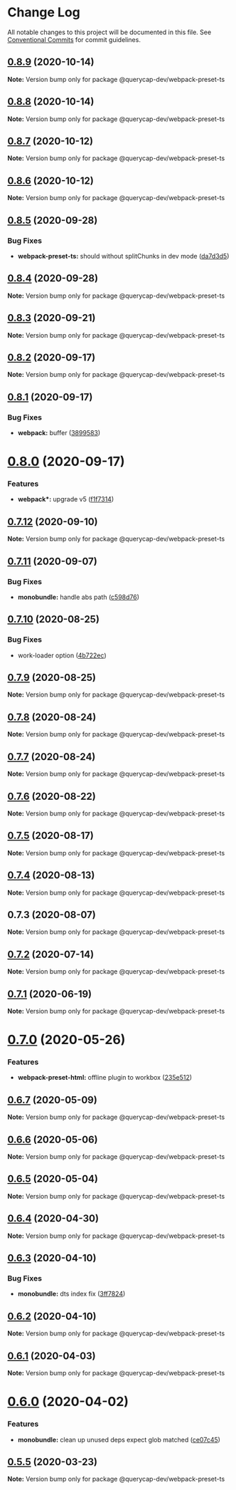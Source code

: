 # Change Log

All notable changes to this project will be documented in this file.
See [Conventional Commits](https://conventionalcommits.org) for commit guidelines.

## [0.8.9](https://github.com/querycap/webappkit/compare/@querycap-dev/webpack-preset-ts@0.8.8...@querycap-dev/webpack-preset-ts@0.8.9) (2020-10-14)

**Note:** Version bump only for package @querycap-dev/webpack-preset-ts





## [0.8.8](https://github.com/querycap/webappkit/compare/@querycap-dev/webpack-preset-ts@0.8.7...@querycap-dev/webpack-preset-ts@0.8.8) (2020-10-14)

**Note:** Version bump only for package @querycap-dev/webpack-preset-ts





## [0.8.7](https://github.com/querycap/webappkit/compare/@querycap-dev/webpack-preset-ts@0.8.6...@querycap-dev/webpack-preset-ts@0.8.7) (2020-10-12)

**Note:** Version bump only for package @querycap-dev/webpack-preset-ts

## [0.8.6](https://github.com/querycap/webappkit/compare/@querycap-dev/webpack-preset-ts@0.8.5...@querycap-dev/webpack-preset-ts@0.8.6) (2020-10-12)

**Note:** Version bump only for package @querycap-dev/webpack-preset-ts

## [0.8.5](https://github.com/querycap/webappkit/compare/@querycap-dev/webpack-preset-ts@0.8.4...@querycap-dev/webpack-preset-ts@0.8.5) (2020-09-28)

### Bug Fixes

- **webpack-preset-ts:** should without splitChunks in dev mode ([da7d3d5](https://github.com/querycap/webappkit/commit/da7d3d5ea62f365307c00f9274742f1eb962128a))

## [0.8.4](https://github.com/querycap/webappkit/compare/@querycap-dev/webpack-preset-ts@0.8.3...@querycap-dev/webpack-preset-ts@0.8.4) (2020-09-28)

**Note:** Version bump only for package @querycap-dev/webpack-preset-ts

## [0.8.3](https://github.com/querycap/webappkit/compare/@querycap-dev/webpack-preset-ts@0.8.2...@querycap-dev/webpack-preset-ts@0.8.3) (2020-09-21)

**Note:** Version bump only for package @querycap-dev/webpack-preset-ts

## [0.8.2](https://github.com/querycap/webappkit/compare/@querycap-dev/webpack-preset-ts@0.8.1...@querycap-dev/webpack-preset-ts@0.8.2) (2020-09-17)

**Note:** Version bump only for package @querycap-dev/webpack-preset-ts

## [0.8.1](https://github.com/querycap/webappkit/compare/@querycap-dev/webpack-preset-ts@0.8.0...@querycap-dev/webpack-preset-ts@0.8.1) (2020-09-17)

### Bug Fixes

- **webpack:** buffer ([3899583](https://github.com/querycap/webappkit/commit/38995831be0fa2c9c04b3b9611a925e38e56c0a5))

# [0.8.0](https://github.com/querycap/webappkit/compare/@querycap-dev/webpack-preset-ts@0.7.12...@querycap-dev/webpack-preset-ts@0.8.0) (2020-09-17)

### Features

- **webpack\*:** upgrade v5 ([f1f7314](https://github.com/querycap/webappkit/commit/f1f731455891400904d64eb44ebf3a94d8f414cb))

## [0.7.12](https://github.com/querycap/webappkit/compare/@querycap-dev/webpack-preset-ts@0.7.11...@querycap-dev/webpack-preset-ts@0.7.12) (2020-09-10)

**Note:** Version bump only for package @querycap-dev/webpack-preset-ts

## [0.7.11](https://github.com/querycap/webappkit/compare/@querycap-dev/webpack-preset-ts@0.7.10...@querycap-dev/webpack-preset-ts@0.7.11) (2020-09-07)

### Bug Fixes

- **monobundle:** handle abs path ([c598d76](https://github.com/querycap/webappkit/commit/c598d76ba4559c8d78297ad29168fa3c6c065baa))

## [0.7.10](https://github.com/querycap/webappkit/compare/@querycap-dev/webpack-preset-ts@0.7.9...@querycap-dev/webpack-preset-ts@0.7.10) (2020-08-25)

### Bug Fixes

- work-loader option ([4b722ec](https://github.com/querycap/webappkit/commit/4b722ecdf2b507e6876c9d3d842a4c05a472432f))

## [0.7.9](https://github.com/querycap/webappkit/compare/@querycap-dev/webpack-preset-ts@0.7.8...@querycap-dev/webpack-preset-ts@0.7.9) (2020-08-25)

**Note:** Version bump only for package @querycap-dev/webpack-preset-ts

## [0.7.8](https://github.com/querycap/webappkit/compare/@querycap-dev/webpack-preset-ts@0.7.7...@querycap-dev/webpack-preset-ts@0.7.8) (2020-08-24)

**Note:** Version bump only for package @querycap-dev/webpack-preset-ts

## [0.7.7](https://github.com/querycap/webappkit/compare/@querycap-dev/webpack-preset-ts@0.7.6...@querycap-dev/webpack-preset-ts@0.7.7) (2020-08-24)

**Note:** Version bump only for package @querycap-dev/webpack-preset-ts

## [0.7.6](https://github.com/querycap/webappkit/compare/@querycap-dev/webpack-preset-ts@0.7.5...@querycap-dev/webpack-preset-ts@0.7.6) (2020-08-22)

**Note:** Version bump only for package @querycap-dev/webpack-preset-ts

## [0.7.5](https://github.com/querycap/webappkit/compare/@querycap-dev/webpack-preset-ts@0.7.4...@querycap-dev/webpack-preset-ts@0.7.5) (2020-08-17)

**Note:** Version bump only for package @querycap-dev/webpack-preset-ts

## [0.7.4](https://github.com/querycap/webappkit/compare/@querycap-dev/webpack-preset-ts@0.7.3...@querycap-dev/webpack-preset-ts@0.7.4) (2020-08-13)

**Note:** Version bump only for package @querycap-dev/webpack-preset-ts

## 0.7.3 (2020-08-07)

**Note:** Version bump only for package @querycap-dev/webpack-preset-ts

## [0.7.2](https://github.com/querycap/devkit/compare/@querycap-dev/webpack-preset-ts@0.7.1...@querycap-dev/webpack-preset-ts@0.7.2) (2020-07-14)

**Note:** Version bump only for package @querycap-dev/webpack-preset-ts

## [0.7.1](https://github.com/querycap/devkit/compare/@querycap-dev/webpack-preset-ts@0.7.0...@querycap-dev/webpack-preset-ts@0.7.1) (2020-06-19)

**Note:** Version bump only for package @querycap-dev/webpack-preset-ts

# [0.7.0](https://github.com/querycap/devkit/compare/@querycap-dev/webpack-preset-ts@0.6.7...@querycap-dev/webpack-preset-ts@0.7.0) (2020-05-26)

### Features

- **webpack-preset-html:** offline plugin to workbox ([235e512](https://github.com/querycap/devkit/commit/235e512bb1b89b1a459614036de2dc1c731cd1bb))

## [0.6.7](https://github.com/querycap/devkit/compare/@querycap-dev/webpack-preset-ts@0.6.6...@querycap-dev/webpack-preset-ts@0.6.7) (2020-05-09)

**Note:** Version bump only for package @querycap-dev/webpack-preset-ts

## [0.6.6](https://github.com/querycap/devkit/compare/@querycap-dev/webpack-preset-ts@0.6.5...@querycap-dev/webpack-preset-ts@0.6.6) (2020-05-06)

**Note:** Version bump only for package @querycap-dev/webpack-preset-ts

## [0.6.5](https://github.com/querycap/devkit/compare/@querycap-dev/webpack-preset-ts@0.6.4...@querycap-dev/webpack-preset-ts@0.6.5) (2020-05-04)

**Note:** Version bump only for package @querycap-dev/webpack-preset-ts

## [0.6.4](https://github.com/querycap/devkit/compare/@querycap-dev/webpack-preset-ts@0.6.3...@querycap-dev/webpack-preset-ts@0.6.4) (2020-04-30)

**Note:** Version bump only for package @querycap-dev/webpack-preset-ts

## [0.6.3](https://github.com/querycap/devkit/compare/@querycap-dev/webpack-preset-ts@0.6.2...@querycap-dev/webpack-preset-ts@0.6.3) (2020-04-10)

### Bug Fixes

- **monobundle:** dts index fix ([3ff7824](https://github.com/querycap/devkit/commit/3ff78247436e0b89b4eead071d005bbfc9695a59))

## [0.6.2](https://github.com/querycap/devkit/compare/@querycap-dev/webpack-preset-ts@0.6.1...@querycap-dev/webpack-preset-ts@0.6.2) (2020-04-10)

**Note:** Version bump only for package @querycap-dev/webpack-preset-ts

## [0.6.1](https://github.com/querycap/devkit/compare/@querycap-dev/webpack-preset-ts@0.6.0...@querycap-dev/webpack-preset-ts@0.6.1) (2020-04-03)

**Note:** Version bump only for package @querycap-dev/webpack-preset-ts

# [0.6.0](https://github.com/querycap/devkit/compare/@querycap-dev/webpack-preset-ts@0.5.5...@querycap-dev/webpack-preset-ts@0.6.0) (2020-04-02)

### Features

- **monobundle:** clean up unused deps expect glob matched ([ce07c45](https://github.com/querycap/devkit/commit/ce07c45b88fb3903ab4fae75fb889d4e9cff2ba7))

## [0.5.5](https://github.com/querycap/devkit/compare/@querycap-dev/webpack-preset-ts@0.5.4...@querycap-dev/webpack-preset-ts@0.5.5) (2020-03-23)

**Note:** Version bump only for package @querycap-dev/webpack-preset-ts
